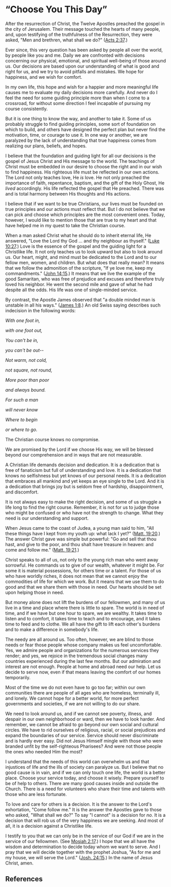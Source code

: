 # “Choose You This Day”

After the resurrection of Christ, the Twelve Apostles preached the gospel in
the city of Jerusalem. Their message touched the hearts of many people, and,
upon testifying of the truthfulness of the Resurrection, they were asked, "Men
and brethren, what shall we do?" ([Acts
2:37](/scriptures/nt/acts/2.37?lang=eng#36).)

Ever since, this very question has been asked by people all over the world, by
people like you and me. Daily we are confronted with decisions concerning our
physical, emotional, and spiritual well-being of those around us. Our
decisions are based upon our understanding of what is good and right for us,
and we try to avoid pitfalls and mistakes. We hope for happiness, and we wish
for comfort.

In my own life, this hope and wish for a happier and more meaningful life
causes me to evaluate my daily decisions more carefully. And never do I feel
the need for some guiding principle more than when I come to a crossroad, for
without some direction I feel incapable of pursuing my course consistently.

But it is one thing to know the way, and another to take it. Some of us
probably struggle to find guiding principles, some sort of foundation on which
to build, and others have designed the perfect plan but never find the
motivation, time, or courage to use it. In one way or another, we are
paralyzed by the lack of understanding that true happiness comes from
realizing our plans, beliefs, and hopes.

I believe that the foundation and guiding light for all our decisions is the
gospel of Jesus Christ and His message to the world. The teachings of Christ
must be embedded in our desire to choose the right and in our wish to find
happiness. His righteous life must be reflected in our own actions. The Lord
not only teaches love, He _is_ love. He not only preached the importance of
faith, repentance, baptism, and the gift of the Holy Ghost, He _lived_
accordingly. His life reflected the gospel that He preached. There was and is
total harmony between His thoughts and His actions.

I believe that if we want to be true Christians, our lives must be founded on
true principles and our actions must reflect that. But I do not believe that
we can pick and choose which principles are the most convenient ones. Today,
however, I would like to mention those that are true to my heart and that have
helped me in my quest to take the Christian course.

When a man asked Christ what he should do to inherit eternal life, He
answered, "Love the Lord thy God ... and thy neighbour as thyself." ([Luke
10:27](/scriptures/nt/luke/10.27?lang=eng#26).) Love is the essence of the
gospel and the guiding light for a Christlike life. It not only teaches us to
look upward but also to look around us. Our heart, might, and mind must be
dedicated to the Lord and to our fellow men, women, and children. But what
does that really mean? It means that we follow the admonition of the
scripture, "If ye love me, keep my commandments." ([John
14:15](/scriptures/nt/john/14.15?lang=eng#14).) It means that we live the
example of the good Samaritan, who was free of prejudice and excuses and
therefore truly loved his neighbor. He went the second mile and gave of what
he had despite all the odds. His life was one of single-minded service.

By contrast, the Apostle James observed that "a double minded man is unstable
in all his ways." ([James 1:8](/scriptures/nt/james/1.8?lang=eng#7).) An old
Swiss saying describes such indecision in the following words:

_With one foot in,_

_with one foot out,_

_You can't be in,_

_you can't be out--_

_Not warm, not cold,_

_not square, not round,_

_More poor than poor_

_and always bound._

_For such a man_

_will never know_

_Where to begin_

_or where to go._

The Christian course knows no compromise.

We are promised by the Lord if we choose His way, we will be blessed beyond
our comprehension and in ways that are not measurable.

A Christian life demands decision and dedication. It is a dedication that is
free of fanaticism but full of understanding and love. It is a dedication that
knows no selfishness but yet knows of our personal needs. It is a dedication
that embraces all mankind and yet keeps an eye single to the Lord. And it is a
dedication that brings joy but is seldom free of hardship, disappointment, and
discomfort.

It is not always easy to make the right decision, and some of us struggle a
life long to find the right course. Remember, it is not for us to judge those
who might be confused or who have not the strength to change. What they need
is our understanding and support.

When Jesus came to the coast of Judea, a young man said to him, "All these
things have I kept from my youth up: what lack I yet?" ([Matt.
19:20](/scriptures/nt/matt/19.20?lang=eng#19).) The answer Christ gave was
simple but powerful: "Go and sell that thou hast, and give to the poor, and
thou shalt have treasure in heaven: and come and follow me." ([Matt.
19:21](/scriptures/nt/matt/19.21?lang=eng#20).)

Christ speaks to all of us, not only to the young rich man who went away
sorrowful. He commands us to give of our wealth, whatever it might be. For
some it is material possessions, for others time or a talent. For those of us
who have worldly riches, it does not mean that we cannot enjoy the commodities
of life for which we work. But it means that we use them to do good and that
we share them with those in need. Our hearts should be set upon helping those
in need.

But money alone does not lift the burdens of our fellowmen, and many of us
live in a time and place where there is little to spare. The world is in need
of time, and if we have but one hour to spare, we are wealthy. It takes time
to listen and to comfort, it takes time to teach and to encourage, and it
takes time to feed and to clothe. We all have the gift to lift each other's
burdens and to make a difference in somebody's life.

The needy are all around us. Too often, however, we are blind to those needs
or fear those people whose company makes us feel uncomfortable. Yes, we admire
people and organizations for the numerous services they render; and yes, we
rejoice in the tremendous social changes many countries experienced during the
last few months. But our admiration and interest are not enough. People at
home and abroad need our help. Let us decide to serve now, even if that means
leaving the comfort of our homes temporarily.

Most of the time we do not even have to go too far; within our own communities
there are people of all ages who are homeless, terminally ill, and lonely. We
cannot hope for a better world, for more perfect governments and societies, if
we are not willing to do our share.

We need to look around us, and if we cannot see poverty, illness, and despair
in our own neighborhood or ward, then we have to look harder. And remember, we
cannot be afraid to go beyond our own social and cultural circles. We have to
rid ourselves of religious, racial, or social prejudices and expand the
boundaries of our service. Service should never discriminate and is hardly
ever easy. Did not Jesus Himself mingle with those who were branded unfit by
the self-righteous Pharisees? And were not those people the ones who needed
Him the most?

I understand that the needs of this world can overwhelm us and that injustices
of life and the ills of society can paralyze us. But I believe that no good
cause is in vain, and if we can only touch one life, the world is a better
place. Choose your service today, and choose it wisely. Prepare yourself to be
of help to others. There are many good causes inside and outside the Church.
There is a need for volunteers who share their time and talents with those who
are less fortunate.

To love and care for others is a decision. It is the answer to the Lord's
exhortation, "Come follow me." It is the answer the Apostles gave to those who
asked, "What shall we do?" To say "I cannot" is a decision for _no._ It is a
decision that will rob us of the very happiness we are seeking. And most of
all, it is a decision against a Christlike life.

I testify to you that we can only be in the service of our God if we are in
the service of our fellowmen. (See [Mosiah
2:17](/scriptures/bofm/mosiah/2.17?lang=eng#16).) I hope that we all have the
wisdom and determination to decide today whom we want to serve. And I pray
that we will decide together with the prophet Joshua, "As for me and my house,
we will serve the Lord." ([Josh.
24:15](/scriptures/ot/josh/24.15?lang=eng#14).) In the name of Jesus Christ,
amen.

## References

